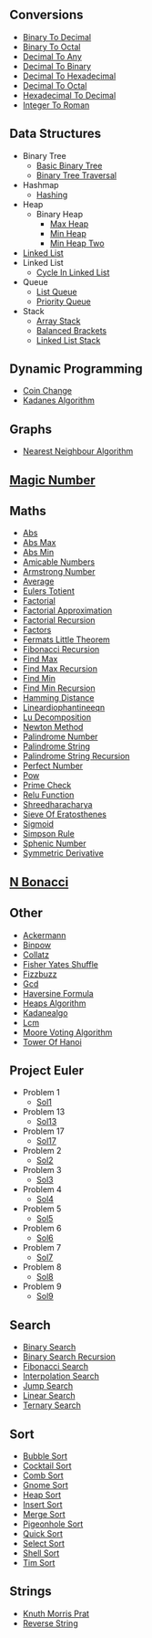 
## Conversions
  * [Binary To Decimal](https://github.com/TheAlgorithms/Dart/blob/master/conversions/binary_to_decimal.dart)
  * [Binary To Octal](https://github.com/TheAlgorithms/Dart/blob/master/conversions/binary_to_octal.dart)
  * [Decimal To Any](https://github.com/TheAlgorithms/Dart/blob/master/conversions/Decimal_To_Any.dart)
  * [Decimal To Binary](https://github.com/TheAlgorithms/Dart/blob/master/conversions/Decimal_To_Binary.dart)
  * [Decimal To Hexadecimal](https://github.com/TheAlgorithms/Dart/blob/master/conversions/Decimal_to_Hexadecimal.dart)
  * [Decimal To Octal](https://github.com/TheAlgorithms/Dart/blob/master/conversions/Decimal_to_Octal.dart)
  * [Hexadecimal To Decimal](https://github.com/TheAlgorithms/Dart/blob/master/conversions/hexadecimal_to_decimal.dart)
  * [Integer To Roman](https://github.com/TheAlgorithms/Dart/blob/master/conversions/Integer_To_Roman.dart)

## Data Structures
  * Binary Tree
    * [Basic Binary Tree](https://github.com/TheAlgorithms/Dart/blob/master/data_structures/binary_tree/basic_binary_tree.dart)
    * [Binary Tree Traversal](https://github.com/TheAlgorithms/Dart/blob/master/data_structures/binary_tree/binary_tree_traversal.dart)
  * Hashmap
    * [Hashing](https://github.com/TheAlgorithms/Dart/blob/master/data_structures/HashMap/Hashing.dart)
  * Heap
    * Binary Heap
      * [Max Heap](https://github.com/TheAlgorithms/Dart/blob/master/data_structures/Heap/Binary_Heap/Max_heap.dart)
      * [Min Heap](https://github.com/TheAlgorithms/Dart/blob/master/data_structures/Heap/Binary_Heap/Min_Heap.dart)
      * [Min Heap Two](https://github.com/TheAlgorithms/Dart/blob/master/data_structures/Heap/Binary_Heap/min_heap_two.dart)
  * [Linked List](https://github.com/TheAlgorithms/Dart/blob/master/data_structures/linked_list.dart)
  * Linked List
    * [Cycle In Linked List](https://github.com/TheAlgorithms/Dart/blob/master/data_structures/linked_list/cycle_in_linked_list.dart)
  * Queue
    * [List Queue](https://github.com/TheAlgorithms/Dart/blob/master/data_structures/Queue/List_Queue.dart)
    * [Priority Queue](https://github.com/TheAlgorithms/Dart/blob/master/data_structures/Queue/Priority_Queue.dart)
  * Stack
    * [Array Stack](https://github.com/TheAlgorithms/Dart/blob/master/data_structures/Stack/Array_Stack.dart)
    * [Balanced Brackets](https://github.com/TheAlgorithms/Dart/blob/master/data_structures/Stack/balanced_brackets.dart)
    * [Linked List Stack](https://github.com/TheAlgorithms/Dart/blob/master/data_structures/Stack/Linked_List_Stack.dart)

## Dynamic Programming
  * [Coin Change](https://github.com/TheAlgorithms/Dart/blob/master/dynamic_programming/coin_change.dart)
  * [Kadanes Algorithm](https://github.com/TheAlgorithms/Dart/blob/master/dynamic_programming/kadanes_algorithm.dart)

## Graphs
  * [Nearest Neighbour Algorithm](https://github.com/TheAlgorithms/Dart/blob/master/graphs/nearest_neighbour_algorithm.dart)

## [Magic Number](https://github.com/TheAlgorithms/Dart/blob/master//magic_number.dart)

## Maths
  * [Abs](https://github.com/TheAlgorithms/Dart/blob/master/maths/abs.dart)
  * [Abs Max](https://github.com/TheAlgorithms/Dart/blob/master/maths/abs_max.dart)
  * [Abs Min](https://github.com/TheAlgorithms/Dart/blob/master/maths/abs_min.dart)
  * [Amicable Numbers](https://github.com/TheAlgorithms/Dart/blob/master/maths/amicable_numbers.dart)
  * [Armstrong Number](https://github.com/TheAlgorithms/Dart/blob/master/maths/Armstrong_number.dart)
  * [Average](https://github.com/TheAlgorithms/Dart/blob/master/maths/average.dart)
  * [Eulers Totient](https://github.com/TheAlgorithms/Dart/blob/master/maths/eulers_totient.dart)
  * [Factorial](https://github.com/TheAlgorithms/Dart/blob/master/maths/factorial.dart)
  * [Factorial Approximation](https://github.com/TheAlgorithms/Dart/blob/master/maths/factorial_approximation.dart)
  * [Factorial Recursion](https://github.com/TheAlgorithms/Dart/blob/master/maths/factorial_recursion.dart)
  * [Factors](https://github.com/TheAlgorithms/Dart/blob/master/maths/factors.dart)
  * [Fermats Little Theorem](https://github.com/TheAlgorithms/Dart/blob/master/maths/fermats_little_theorem.dart)
  * [Fibonacci Recursion](https://github.com/TheAlgorithms/Dart/blob/master/maths/fibonacci_recursion.dart)
  * [Find Max](https://github.com/TheAlgorithms/Dart/blob/master/maths/find_max.dart)
  * [Find Max Recursion](https://github.com/TheAlgorithms/Dart/blob/master/maths/find_max_recursion.dart)
  * [Find Min](https://github.com/TheAlgorithms/Dart/blob/master/maths/find_min.dart)
  * [Find Min Recursion](https://github.com/TheAlgorithms/Dart/blob/master/maths/find_min_recursion.dart)
  * [Hamming Distance](https://github.com/TheAlgorithms/Dart/blob/master/maths/hamming_distance.dart)
  * [Lineardiophantineeqn](https://github.com/TheAlgorithms/Dart/blob/master/maths/LinearDiophantineEqn.dart)
  * [Lu Decomposition](https://github.com/TheAlgorithms/Dart/blob/master/maths/lu_decomposition.dart)
  * [Newton Method](https://github.com/TheAlgorithms/Dart/blob/master/maths/newton_method.dart)
  * [Palindrome Number](https://github.com/TheAlgorithms/Dart/blob/master/maths/palindrome_number.dart)
  * [Palindrome String](https://github.com/TheAlgorithms/Dart/blob/master/maths/palindrome_string.dart)
  * [Palindrome String Recursion](https://github.com/TheAlgorithms/Dart/blob/master/maths/palindrome_string_recursion.dart)
  * [Perfect Number](https://github.com/TheAlgorithms/Dart/blob/master/maths/perfect_number.dart)
  * [Pow](https://github.com/TheAlgorithms/Dart/blob/master/maths/pow.dart)
  * [Prime Check](https://github.com/TheAlgorithms/Dart/blob/master/maths/prime_check.dart)
  * [Relu Function](https://github.com/TheAlgorithms/Dart/blob/master/maths/relu_function.dart)
  * [Shreedharacharya](https://github.com/TheAlgorithms/Dart/blob/master/maths/shreedharacharya.dart)
  * [Sieve Of Eratosthenes](https://github.com/TheAlgorithms/Dart/blob/master/maths/sieve_of_eratosthenes.dart)
  * [Sigmoid](https://github.com/TheAlgorithms/Dart/blob/master/maths/sigmoid.dart)
  * [Simpson Rule](https://github.com/TheAlgorithms/Dart/blob/master/maths/simpson_rule.dart)
  * [Sphenic Number](https://github.com/TheAlgorithms/Dart/blob/master/maths/sphenic_number.dart)
  * [Symmetric Derivative](https://github.com/TheAlgorithms/Dart/blob/master/maths/symmetric_derivative.dart)

## [N Bonacci](https://github.com/TheAlgorithms/Dart/blob/master//N_bonacci.dart)

## Other
  * [Ackermann](https://github.com/TheAlgorithms/Dart/blob/master/other/ackermann.dart)
  * [Binpow](https://github.com/TheAlgorithms/Dart/blob/master/other/binpow.dart)
  * [Collatz](https://github.com/TheAlgorithms/Dart/blob/master/other/collatz.dart)
  * [Fisher Yates Shuffle](https://github.com/TheAlgorithms/Dart/blob/master/other/fisher_yates_shuffle.dart)
  * [Fizzbuzz](https://github.com/TheAlgorithms/Dart/blob/master/other/FizzBuzz.dart)
  * [Gcd](https://github.com/TheAlgorithms/Dart/blob/master/other/gcd.dart)
  * [Haversine Formula](https://github.com/TheAlgorithms/Dart/blob/master/other/haversine_formula.dart)
  * [Heaps Algorithm](https://github.com/TheAlgorithms/Dart/blob/master/other/heaps_algorithm.dart)
  * [Kadanealgo](https://github.com/TheAlgorithms/Dart/blob/master/other/kadaneAlgo.dart)
  * [Lcm](https://github.com/TheAlgorithms/Dart/blob/master/other/LCM.dart)
  * [Moore Voting Algorithm](https://github.com/TheAlgorithms/Dart/blob/master/other/Moore_voting_algorithm.dart)
  * [Tower Of Hanoi](https://github.com/TheAlgorithms/Dart/blob/master/other/tower_of_hanoi.dart)

## Project Euler
  * Problem 1
    * [Sol1](https://github.com/TheAlgorithms/Dart/blob/master/project_euler/problem_1/sol1.dart)
  * Problem 13
    * [Sol13](https://github.com/TheAlgorithms/Dart/blob/master/project_euler/problem_13/sol13.dart)
  * Problem 17
    * [Sol17](https://github.com/TheAlgorithms/Dart/blob/master/project_euler/problem_17/sol17.dart)
  * Problem 2
    * [Sol2](https://github.com/TheAlgorithms/Dart/blob/master/project_euler/problem_2/sol2.dart)
  * Problem 3
    * [Sol3](https://github.com/TheAlgorithms/Dart/blob/master/project_euler/problem_3/sol3.dart)
  * Problem 4
    * [Sol4](https://github.com/TheAlgorithms/Dart/blob/master/project_euler/problem_4/sol4.dart)
  * Problem 5
    * [Sol5](https://github.com/TheAlgorithms/Dart/blob/master/project_euler/problem_5/sol5.dart)
  * Problem 6
    * [Sol6](https://github.com/TheAlgorithms/Dart/blob/master/project_euler/problem_6/sol6.dart)
  * Problem 7
    * [Sol7](https://github.com/TheAlgorithms/Dart/blob/master/project_euler/problem_7/sol7.dart)
  * Problem 8
    * [Sol8](https://github.com/TheAlgorithms/Dart/blob/master/project_euler/problem_8/sol8.dart)
  * Problem 9
    * [Sol9](https://github.com/TheAlgorithms/Dart/blob/master/project_euler/problem_9/sol9.dart)

## Search
  * [Binary Search](https://github.com/TheAlgorithms/Dart/blob/master/search/binary_Search.dart)
  * [Binary Search Recursion](https://github.com/TheAlgorithms/Dart/blob/master/search/binary_search_recursion.dart)
  * [Fibonacci Search](https://github.com/TheAlgorithms/Dart/blob/master/search/fibonacci_Search.dart)
  * [Interpolation Search](https://github.com/TheAlgorithms/Dart/blob/master/search/interpolation_Search.dart)
  * [Jump Search](https://github.com/TheAlgorithms/Dart/blob/master/search/jump_Search.dart)
  * [Linear Search](https://github.com/TheAlgorithms/Dart/blob/master/search/linear_Search.dart)
  * [Ternary Search](https://github.com/TheAlgorithms/Dart/blob/master/search/ternary_Search.dart)

## Sort
  * [Bubble Sort](https://github.com/TheAlgorithms/Dart/blob/master/sort/bubble_Sort.dart)
  * [Cocktail Sort](https://github.com/TheAlgorithms/Dart/blob/master/sort/cocktail_sort.dart)
  * [Comb Sort](https://github.com/TheAlgorithms/Dart/blob/master/sort/comb_sort.dart)
  * [Gnome Sort](https://github.com/TheAlgorithms/Dart/blob/master/sort/gnome_Sort.dart)
  * [Heap Sort](https://github.com/TheAlgorithms/Dart/blob/master/sort/heap_Sort.dart)
  * [Insert Sort](https://github.com/TheAlgorithms/Dart/blob/master/sort/insert_Sort.dart)
  * [Merge Sort](https://github.com/TheAlgorithms/Dart/blob/master/sort/merge_sort.dart)
  * [Pigeonhole Sort](https://github.com/TheAlgorithms/Dart/blob/master/sort/pigeonhole_sort.dart)
  * [Quick Sort](https://github.com/TheAlgorithms/Dart/blob/master/sort/quick_Sort.dart)
  * [Select Sort](https://github.com/TheAlgorithms/Dart/blob/master/sort/select_Sort.dart)
  * [Shell Sort](https://github.com/TheAlgorithms/Dart/blob/master/sort/shell_Sort.dart)
  * [Tim Sort](https://github.com/TheAlgorithms/Dart/blob/master/sort/tim_Sort.dart)

## Strings
  * [Knuth Morris Prat](https://github.com/TheAlgorithms/Dart/blob/master/strings/knuth_morris_prat.dart)
  * [Reverse String](https://github.com/TheAlgorithms/Dart/blob/master/strings/reverse_string.dart)

